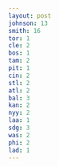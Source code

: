 ```yaml
---
layout: post
johnson: 13
smith: 16
tor: 1
cle: 2
bos: 1
tam: 2
pit: 1
cin: 2
stl: 2
atl: 2
bal: 3
kan: 2
nyy: 2
laa: 1
sdg: 3
was: 2
phi: 2
lad: 1
---
```

